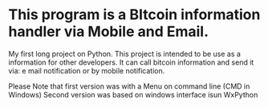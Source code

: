 # This program is a BItcoin information handler via Mobile and Email.
My first long project on Python.
This project is intended to be use as a information for other developers.
It can call bitcoin information and send it via: e mail notification or by mobile notification.

Please Note that first version was with a Menu on command line (CMD in Windows)
Second version was based on windows interface isun WxPython